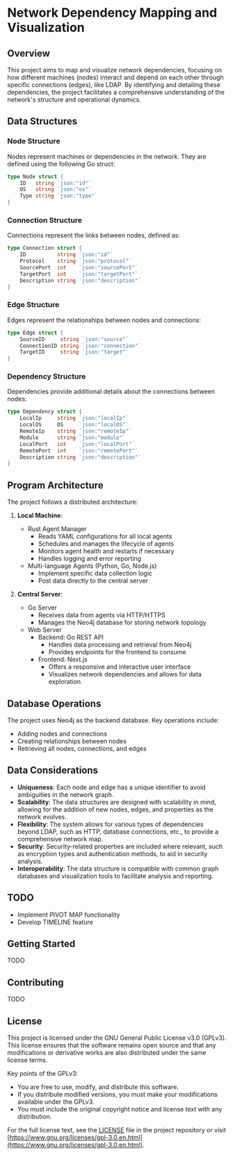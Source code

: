 # Network Dependency Mapping and Visualization

## Overview

This project aims to map and visualize network dependencies, focusing on how different machines (nodes) interact and depend on each other through specific connections (edges), like LDAP. By identifying and detailing these dependencies, the project facilitates a comprehensive understanding of the network's structure and operational dynamics.

## Data Structures

### Node Structure

Nodes represent machines or dependencies in the network. They are defined using the following Go struct:

```go
type Node struct {
    ID   string `json:"id"`
    OS   string `json:"os"`
    Type string `json:"type"`
}
```

### Connection Structure

Connections represent the links between nodes, defined as:

```go
type Connection struct {
    ID          string `json:"id"`
    Protocol    string `json:"protocol"`
    SourcePort  int    `json:"sourcePort"`
    TargetPort  int    `json:"targetPort"`
    Description string `json:"description"`
}
```

### Edge Structure

Edges represent the relationships between nodes and connections:

```go
type Edge struct {
    SourceID     string `json:"source"`
    ConnectionID string `json:"connection"`
    TargetID     string `json:"target"`
}
```

### Dependency Structure

Dependencies provide additional details about the connections between nodes:

```go
type Dependency struct {
    LocalIp     string `json:"localIp"`
    LocalOS     OS     `json:"localOS"`
    RemoteIp    string `json:"remoteIp"`
    Module      string `json:"module"`
    LocalPort   int    `json:"localPort"`
    RemotePort  int    `json:"remotePort"`
    Description string `json:"description"`
}
```

## Program Architecture

The project follows a distributed architecture:

1. **Local Machine**:
   - Rust Agent Manager
     - Reads YAML configurations for all local agents
     - Schedules and manages the lifecycle of agents
     - Monitors agent health and restarts if necessary
     - Handles logging and error reporting
   - Multi-language Agents (Python, Go, Node.js)
     - Implement specific data collection logic
     - Post data directly to the central server

2. **Central Server**:
   - Go Server
     - Receives data from agents via HTTP/HTTPS
     - Manages the Neo4j database for storing network topology
   - Web Server
     - Backend: Go REST API
       - Handles data processing and retrieval from Neo4j
       - Provides endpoints for the frontend to consume
     - Frontend: Next.js
       - Offers a responsive and interactive user interface
       - Visualizes network dependencies and allows for data exploration

## Database Operations

The project uses Neo4j as the backend database. Key operations include:

- Adding nodes and connections
- Creating relationships between nodes
- Retrieving all nodes, connections, and edges

## Data Considerations

- **Uniqueness**: Each node and edge has a unique identifier to avoid ambiguities in the network graph.
- **Scalability**: The data structures are designed with scalability in mind, allowing for the addition of new nodes, edges, and properties as the network evolves.
- **Flexibility**: The system allows for various types of dependencies beyond LDAP, such as HTTP, database connections, etc., to provide a comprehensive network map.
- **Security**: Security-related properties are included where relevant, such as encryption types and authentication methods, to aid in security analysis.
- **Interoperability**: The data structure is compatible with common graph databases and visualization tools to facilitate analysis and reporting.

## TODO

- Implement PIVOT MAP functionality
- Develop TIMELINE feature

## Getting Started

TODO

## Contributing

TODO

## License

This project is licensed under the GNU General Public License v3.0 (GPLv3). This license ensures that the software remains open source and that any modifications or derivative works are also distributed under the same license terms.

Key points of the GPLv3:
- You are free to use, modify, and distribute this software.
- If you distribute modified versions, you must make your modifications available under the GPLv3.
- You must include the original copyright notice and license text with any distribution.

For the full license text, see the [LICENSE](LICENSE) file in the project repository or visit [https://www.gnu.org/licenses/gpl-3.0.en.html](https://www.gnu.org/licenses/gpl-3.0.en.html).
